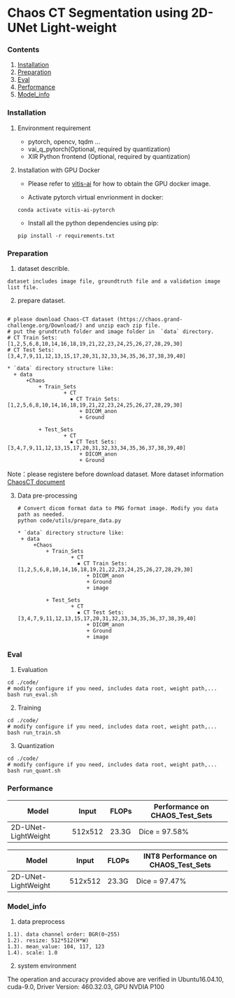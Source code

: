 # Chaos CT Segmentation using 2D-UNet Light-weight
### Contents
1. [Installation](#installation)
2. [Preparation](#preparation)
3. [Eval](#eval)
4. [Performance](#performance)
5. [Model_info](#model_info)

### Installation
1. Environment requirement
    - pytorch, opencv, tqdm ...
    - vai_q_pytorch(Optional, required by quantization)
    - XIR Python frontend (Optional, required by quantization)

2. Installation with GPU Docker

   - Please refer to [vitis-ai](https://github.com/Xilinx/Vitis-AI/tree/master/) for how to obtain the GPU docker image.

   - Activate pytorch virtual envrionment in docker:
   ```shell
   conda activate vitis-ai-pytorch
   ```
   - Install all the python dependencies using pip:
   ```shell
   pip install -r requirements.txt
   ```


### Preparation

1. dataset describle.
  ```
  dataset includes image file, groundtruth file and a validation image list file.
  ```
2. prepare dataset.

  ```shell

  # please download Chaos-CT dataset (https://chaos.grand-challenge.org/Download/) and unzip each zip file.
  # put the grundtruth folder and image folder in  `data` directory.
  # CT Train Sets: [1,2,5,6,8,10,14,16,18,19,21,22,23,24,25,26,27,28,29,30]
  # CT Test Sets: [3,4,7,9,11,12,13,15,17,20,31,32,33,34,35,36,37,38,39,40]
  
  * `data` directory structure like:
    + data
        +Chaos
            + Train_Sets
                    + CT
                      ▪ CT Train Sets: [1,2,5,6,8,10,14,16,18,19,21,22,23,24,25,26,27,28,29,30]
                         + DICOM_anon
                         + Ground
                        
            + Test_Sets
                    + CT
                      ▪ CT Test Sets: [3,4,7,9,11,12,13,15,17,20,31,32,33,34,35,36,37,38,39,40]
                         + DICOM_anon
                         + Ground

  ```
  Note：please registere before download dataset. More dataset information [ChaosCT document](https://www.dropbox.com/sh/7rospm65dmr8osd/AAB8imtFkTK37msLlSWxfwwya?dl=0&preview=CHAOS_Submission_Manual_new.pdf)

3. Data pre-processing
 
   ```shell
   # Convert dicom format data to PNG format image. Modify you data path as needed.
   python code/utils/prepare_data.py
    ```
    
   ```
   * `data` directory structure like:
    + data
        +Chaos
            + Train_Sets
                    + CT
                      ▪ CT Train Sets: [1,2,5,6,8,10,14,16,18,19,21,22,23,24,25,26,27,28,29,30]
                         + DICOM_anon
                         + Ground
                         + image
                        
            + Test_Sets
                    + CT
                      ▪ CT Test Sets: [3,4,7,9,11,12,13,15,17,20,31,32,33,34,35,36,37,38,39,40]
                         + DICOM_anon
                         + Ground
                         + image

    ```
### Eval

1. Evaluation
  ```shell
  cd ./code/
  # modify configure if you need, includes data root, weight path,...
  bash run_eval.sh
  ```
2. Training 
  ```shell
  cd ./code/
  # modify configure if you need, includes data root, weight path,...
  bash run_train.sh
  ```
3. Quantization
  ```shell
  cd ./code/
  # modify configure if you need, includes data root, weight path,...
  bash run_quant.sh
  ```
  
### Performance

| Model | Input | FLOPs | Performance on CHAOS_Test_Sets| 
|---- |----|----|----------------------------------|
| 2D-UNet-LightWeight|512x512|23.3G|Dice = 97.58%|

| Model | Input | FLOPs | INT8 Performance on CHAOS_Test_Sets| 
|---- |----|----|----------------------------------|
| 2D-UNet-LightWeight| 512x512 | 23.3G |Dice = 97.47%|


### Model_info

1. data preprocess
```
1.1). data channel order: BGR(0~255)
1.2). resize: 512*512(H*W)
1.3). mean_value: 104, 117, 123
1.4). scale: 1.0
```
2. system environment

The operation and accuracy provided above are verified in Ubuntu16.04.10, cuda-9.0, Driver Version: 460.32.03, GPU NVDIA P100 